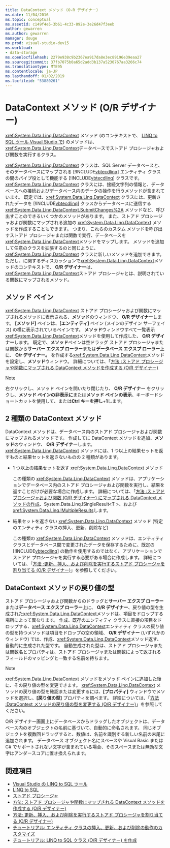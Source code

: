 ```yaml
---
title: DataContext メソッド (O-R デザイナー)
ms.date: 11/04/2016
ms.topic: conceptual
ms.assetid: c149f4e5-3b61-4c33-892e-3e26d47f3eeb
author: gewarren
ms.author: gewarren
manager: douge
ms.prod: visual-studio-dev15
ms.workload:
- data-storage
ms.openlocfilehash: 2279e938c9b2367ea917da8e3ec89196e39eaa27
ms.sourcegitcommit: 37fb7075b0a65d2add3b137a5230767aa3266c74
ms.translationtype: MTE95
ms.contentlocale: ja-JP
ms.lasthandoff: 01/02/2019
ms.locfileid: "53880261"
---
```

# <a name="datacontext-methods-or-designer"></a>DataContext メソッド (O/R デザイナー)

<xref:System.Data.Linq.DataContext> メソッド (のコンテキストで、 [LINQ to SQL ツール Visual Studio で](../data-tools/linq-to-sql-tools-in-visual-studio2.md)) のメソッドは、<xref:System.Data.Linq.DataContext>データベースでストアド プロシージャおよび関数を実行するクラス。

<xref:System.Data.Linq.DataContext> クラスは、SQL Server データベースと、そのデータベースにマップされる [!INCLUDE[vbtecdlinq](../data-tools/includes/vbtecdlinq_md.md)] エンティティ クラスの間のパイプ役として機能する [!INCLUDE[vbtecdlinq](../data-tools/includes/vbtecdlinq_md.md)] クラスです。 <xref:System.Data.Linq.DataContext> クラスには、接続文字列の情報と、データベースへの接続およびデータベース内のデータの操作を行うメソッドが含まれています。 既定では、<xref:System.Data.Linq.DataContext> クラスには、更新されたデータを [!INCLUDE[vbtecdlinq](../data-tools/includes/vbtecdlinq_md.md)] クラスからデータベースに送信する <xref:System.Data.Linq.DataContext.SubmitChanges%2A> メソッドなど、呼び出すことのできるいくつかのメソッドがあります。 また、ストアド プロシージャおよび関数にマップされる追加の <xref:System.Data.Linq.DataContext> メソッドを作成することもできます。 つまり、これらのカスタム メソッドを呼び出すストアド プロシージャまたは関数で実行、データベースを<xref:System.Data.Linq.DataContext>メソッドをマップします。 メソッドを追加して任意のクラスを拡張するのと同じように、<xref:System.Data.Linq.DataContext> クラスに新しいメソッドを追加できます。 ただし、に関するディスカッションで<xref:System.Data.Linq.DataContext>メソッドのコンテキストで、 **O/R デザイナー**は、<xref:System.Data.Linq.DataContext>ストアド プロシージャとは、説明されている関数にマップされるメソッド。

## <a name="methods-pane"></a>メソッド ペイン

<xref:System.Data.Linq.DataContext> ストアド プロシージャおよび関数にマップされるメソッドに表示される、**メソッド**のウィンドウ、 **O/R デザイナー**します。 **[メソッド]** ペインは、**[エンティティ]** ペイン (メインのデザイン サーフェイス) の横に表示されているペインです。 **メソッド**ウィンドウすべて一覧表示<xref:System.Data.Linq.DataContext>メソッドを使用して作成した、 **O/R デザイナー**します。 既定で、**メソッド**ペインは空ドラッグ ストアド プロシージャまたは関数から**サーバー エクスプ ローラー**または**データベース エクスプ ローラー**上に、 **O/r デザイナー。** を作成する<xref:System.Data.Linq.DataContext>メソッドを設定し、**メソッド**ウィンドウ。 詳細については、「[方法 :ストアド プロシージャや関数にマップされる DataContext メソッドを作成する (O/R デザイナー)](../data-tools/how-to-create-datacontext-methods-mapped-to-stored-procedures-and-functions-o-r-designer.md)

> [!NOTE]
> 右クリックし、メソッド ペインを開いたり閉じたり、 **O/R デザイナー**  をクリックし、**メソッド ペインの非表示に**または**メソッド ペインの表示**、キーボードショートカットを使用して、または**Ctrl キーを押し**+**1**します。

## <a name="two-types-of-datacontext-methods"></a>2 種類の DataContext メソッド

DataContext メソッドは、データベース内のストアド プロシージャおよび関数にマップされるメソッドです。 作成してに DataContext メソッドを追加、**メソッド**のウィンドウ、 **O/R デザイナー**します。 <xref:System.Data.Linq.DataContext> メソッドには、1 つ以上の結果セットを返すものと結果セットを返さないものの 2 種類があります。

- 1 つ以上の結果セットを返す <xref:System.Data.Linq.DataContext> メソッド

   この種類の <xref:System.Data.Linq.DataContext> メソッドは、アプリケーションでデータベース内のストアド プロシージャおよび関数を実行し、結果を返すことだけが必要な場合に作成します。 詳細については、「[方法 :ストアド プロシージャおよび関数 (O/R デザイナー) にマップされる DataContext メソッドの作成](../data-tools/how-to-create-datacontext-methods-mapped-to-stored-procedures-and-functions-o-r-designer.md)、System.Data.Linq.ISingleResult\<T >、および<xref:System.Data.Linq.IMultipleResults>します。

- 結果セットを返さない <xref:System.Data.Linq.DataContext> メソッド (特定のエンティティ クラスの挿入、更新、削除など)

   この種類の <xref:System.Data.Linq.DataContext> メソッドは、エンティティ クラスとデータベース間で変更されたデータを保存するために、既定の [!INCLUDE[vbtecdlinq](../data-tools/includes/vbtecdlinq_md.md)] の動作を使用するのではなく、アプリケーションでストアド プロシージャを実行する必要がある場合に作成します。 詳細については、「[方法 :更新、挿入、および削除を実行するストアド プロシージャを割り当てる (O/R デザイナー)](../data-tools/how-to-assign-stored-procedures-to-perform-updates-inserts-and-deletes-o-r-designer.md)」を参照してください。

## <a name="return-types-of-datacontext-methods"></a>DataContext メソッドの戻り値の型

ストアド プロシージャおよび関数からのドラッグと**サーバー エクスプ ローラー**または**データベース エクスプ ローラー**上に、 **O/R デザイナー**、戻り値の型を生成された<xref:System.Data.Linq.DataContext>メソッドは、項目をドロップする場所によって異なります。 作成、既存のエンティティ クラスに直接の項目をドロップする、<xref:System.Data.Linq.DataContext>エンティティ クラスの戻り値の型を持つメソッドは項目をドロップの空の領域、 **O/R デザイナー** (いずれかのウィンドウ) では、作成、<xref:System.Data.Linq.DataContext>メソッド返す、自動的に生成された型です。 自動生成された型は、ストアド プロシージャまたは関数名とプロパティは、ストアド プロシージャまたは関数によって返されるフィールドのマッピングと一致する名前を持ちます。

> [!NOTE]
> <xref:System.Data.Linq.DataContext> メソッドをメソッド ペインに追加した後に、その戻り値の型を変更できます。 <xref:System.Data.Linq.DataContext> メソッドの戻り値の型を確認または変更するには、**[プロパティ]** ウィンドウでメソッドを選択し、**[戻り値の型]** プロパティを調べます。 詳細については、「[方法 :DataContext メソッドの戻り値の型を変更する (O/R デザイナー)](../data-tools/how-to-change-the-return-type-of-a-datacontext-method-o-r-designer.md)」を参照してください。

O/R デザイナー画面上にデータベースからドラッグしたオブジェクトは、データベース内のオブジェクトの名前に基づいて、自動的に命名されます。 同じオブジェクトを複数回ドラッグすると、数値は、名前を識別する新しい名前の末尾に追加されます。 データベース オブジェクト名にスペースや Visual Basic または C# でサポートされない文字が含まれている場合、そのスペースまたは無効な文字はアンダースコアに置き換えられます。

## <a name="see-also"></a>関連項目

- [Visual Studio の LINQ to SQL ツール](../data-tools/linq-to-sql-tools-in-visual-studio2.md)
- [LINQ to SQL](/dotnet/framework/data/adonet/sql/linq/index)
- [ストアド プロシージャ](/dotnet/framework/data/adonet/sql/linq/stored-procedures)
- [方法: ストアド プロシージャや関数にマップされる DataContext メソッドを作成する (O/R デザイナー)](../data-tools/how-to-create-datacontext-methods-mapped-to-stored-procedures-and-functions-o-r-designer.md)
- [方法: 更新、挿入、および削除を実行するストアド プロシージャを割り当てる (O/R デザイナー)](../data-tools/how-to-assign-stored-procedures-to-perform-updates-inserts-and-deletes-o-r-designer.md)
- [チュートリアル: エンティティ クラスの挿入、更新、および削除の動作のカスタマイズ](../data-tools/walkthrough-customizing-the-insert-update-and-delete-behavior-of-entity-classes.md)
- [チュートリアル: LINQ to SQL クラス (O/R デザイナー) を作成](how-to-create-linq-to-sql-classes-mapped-to-tables-and-views-o-r-designer.md)